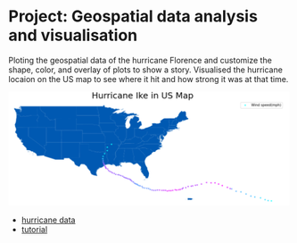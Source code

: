 # Project: Geospatial data analysis and visualisation

Ploting the geospatial data of the hurricane Florence and customize the shape, color, and overlay of plots to show a story. Visualised the hurricane locaion on the US map to see where it hit and how strong it was at that time.

![hurricane](/data/hurricane_image.PNG)


* [hurricane data](http://flhurricane.com/cyclone/stormlist.php) 
* [tutorial](https://www.datacamp.com/community/tutorials/geospatial-data-python?utm_source=adwords_ppc&utm_campaignid=9942305733&utm_adgroupid=100189364546&utm_device=c&utm_keyword=&utm_matchtype=b&utm_network=g&utm_adpostion=&utm_creative=332602034352&utm_targetid=aud-517318241987:dsa-929501846124&utm_loc_interest_ms=&utm_loc_physical_ms=9061132&gclid=CjwKCAjwmMX4BRAAEiwA-zM4Js_03mvtBLu0u2wh6MARWzfISxAxSjBjURA-mrMCW_77vwcLBIm3aRoCZPkQAvD_BwE)